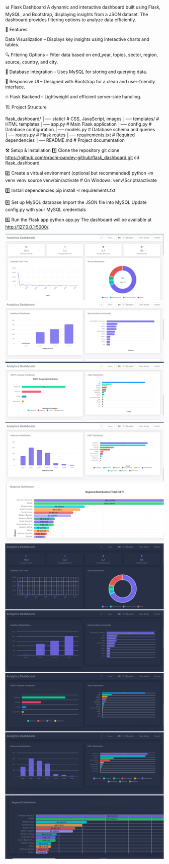 📊 Flask Dashboard
A dynamic and interactive dashboard built using Flask, MySQL, and Bootstrap, displaying insights from a JSON dataset. The dashboard provides filtering options to analyze data efficiently.

🚀 Features

Data Visualization – Displays key insights using interactive charts and tables.

🔍 Filtering Options – Filter data based on end_year, topics, sector, region, source, country, and city.

📂 Database Integration – Uses MySQL for storing and querying data.

🎨 Responsive UI – Designed with Bootstrap for a clean and user-friendly interface.

🔥 Flask Backend – Lightweight and efficient server-side handling.

🏗️ Project Structure

flask_dashboard/
│── static/          # CSS, JavaScript, images
│── templates/       # HTML templates
│── app.py           # Main Flask application
│── config.py        # Database configuration
│── models.py        # Database schema and queries
│── routes.py        # Flask routes
│── requirements.txt # Required dependencies
│── README.md        # Project documentation

🛠️ Setup & Installation
1️⃣ Clone the repository
git clone https://github.com/prachi-pandey-github/flask_dashboard.git
cd flask_dashboard

2️⃣ Create a virtual environment (optional but recommended)
python -m venv venv
source venv/bin/activate  # On Windows: venv\Scripts\activate

3️⃣ Install dependencies
pip install -r requirements.txt

4️⃣ Set up MySQL database
Import the JSON file into MySQL
Update config.py with your MySQL credentials

5️⃣ Run the Flask app
python app.py
The dashboard will be available at http://127.0.0.1:5000/.

![Dashboard Preview](wp1.PNG)
![Dashboard Preview](wp2.PNG)
![Dashboard Preview](wp3.PNG)
![Dashboard Preview](wp4.PNG)
![Dashboard Preview](wp5.PNG)
![Dashboard Preview](bp1.PNG)
![Dashboard Preview](bp2.PNG)
![Dashboard Preview](bp3.PNG)
![Dashboard Preview](bp4.PNG)
![Dashboard Preview](bp5.PNG)

